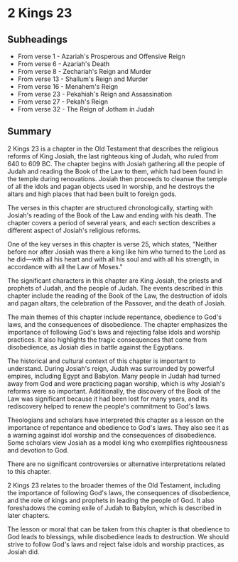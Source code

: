 # 2 Kings 23

## Subheadings

* From verse 1 - Azariah's Prosperous and Offensive Reign
* From verse 6 - Azariah's Death
* From verse 8 - Zechariah's Reign and Murder
* From verse 13 - Shallum's Reign and Murder
* From verse 16 - Menahem's Reign
* From verse 23 - Pekahiah's Reign and Assassination
* From verse 27 - Pekah's Reign
* From verse 32 - The Reign of Jotham in Judah

## Summary

2 Kings 23 is a chapter in the Old Testament that describes the religious reforms of King Josiah, the last righteous king of Judah, who ruled from 640 to 609 BC. The chapter begins with Josiah gathering all the people of Judah and reading the Book of the Law to them, which had been found in the temple during renovations. Josiah then proceeds to cleanse the temple of all the idols and pagan objects used in worship, and he destroys the altars and high places that had been built to foreign gods.

The verses in this chapter are structured chronologically, starting with Josiah's reading of the Book of the Law and ending with his death. The chapter covers a period of several years, and each section describes a different aspect of Josiah's religious reforms.

One of the key verses in this chapter is verse 25, which states, "Neither before nor after Josiah was there a king like him who turned to the Lord as he did—with all his heart and with all his soul and with all his strength, in accordance with all the Law of Moses."

The significant characters in this chapter are King Josiah, the priests and prophets of Judah, and the people of Judah. The events described in this chapter include the reading of the Book of the Law, the destruction of idols and pagan altars, the celebration of the Passover, and the death of Josiah.

The main themes of this chapter include repentance, obedience to God's laws, and the consequences of disobedience. The chapter emphasizes the importance of following God's laws and rejecting false idols and worship practices. It also highlights the tragic consequences that come from disobedience, as Josiah dies in battle against the Egyptians.

The historical and cultural context of this chapter is important to understand. During Josiah's reign, Judah was surrounded by powerful empires, including Egypt and Babylon. Many people in Judah had turned away from God and were practicing pagan worship, which is why Josiah's reforms were so important. Additionally, the discovery of the Book of the Law was significant because it had been lost for many years, and its rediscovery helped to renew the people's commitment to God's laws.

Theologians and scholars have interpreted this chapter as a lesson on the importance of repentance and obedience to God's laws. They also see it as a warning against idol worship and the consequences of disobedience. Some scholars view Josiah as a model king who exemplifies righteousness and devotion to God.

There are no significant controversies or alternative interpretations related to this chapter.

2 Kings 23 relates to the broader themes of the Old Testament, including the importance of following God's laws, the consequences of disobedience, and the role of kings and prophets in leading the people of God. It also foreshadows the coming exile of Judah to Babylon, which is described in later chapters.

The lesson or moral that can be taken from this chapter is that obedience to God leads to blessings, while disobedience leads to destruction. We should strive to follow God's laws and reject false idols and worship practices, as Josiah did.